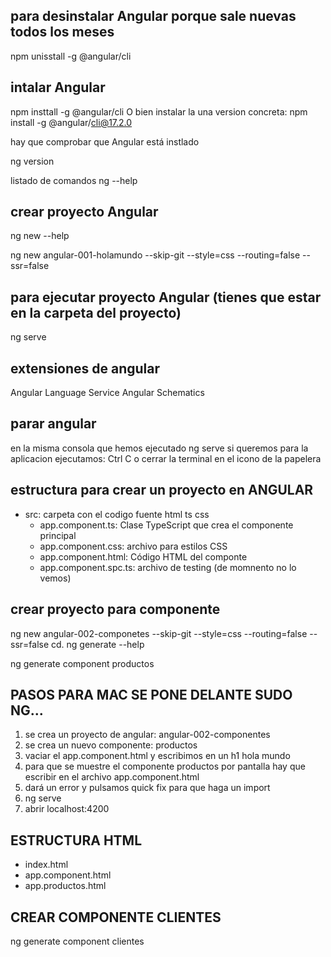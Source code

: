 ## para desinstalar Angular porque sale nuevas todos los meses
npm unisstall -g @angular/cli
## intalar Angular

npm insttall -g @angular/cli
O bien instalar la una version concreta: npm install -g @angular/cli@17.2.0

hay que comprobar que Angular está instlado

ng version

listado de comandos ng --help

## crear proyecto Angular

ng new --help

ng new angular-001-holamundo  --skip-git --style=css --routing=false --ssr=false


## para ejecutar proyecto Angular (tienes que estar en la carpeta del proyecto)
ng serve

## extensiones de angular
Angular Language Service
Angular Schematics

## parar angular
en la misma consola que hemos ejecutado ng serve
si queremos para la aplicacion ejecutamos:
Ctrl C
o cerrar la terminal en el icono de la papelera

## estructura para crear un proyecto en ANGULAR
* src: carpeta con el codigo fuente html ts css
    * app.component.ts: Clase TypeScript que crea el componente principal
    * app.component.css: archivo para estilos CSS
    * app.component.html: Código HTML del componte
    * app.component.spc.ts: archivo de testing (de momnento no lo vemos)

## crear proyecto para componente
ng new angular-002-componetes  --skip-git --style=css --routing=false --ssr=false
cd. 
ng generate --help

ng generate component productos


## PASOS PARA MAC SE PONE DELANTE SUDO NG...

1. se crea un proyecto de angular: angular-002-componentes
2. se crea un nuevo componente: productos
3. vaciar el app.component.html y escribimos en un h1 hola mundo
4. para que se muestre el componente productos por pantalla hay que 
escribir <app-productos></app-productos> en el archivo app.component.html
5. dará un error y pulsamos quick fix para que haga un import
6. ng serve
7. abrir localhost:4200

## ESTRUCTURA HTML
* index.html
* app.component.html
* app.productos.html

## CREAR COMPONENTE CLIENTES
ng generate component clientes

